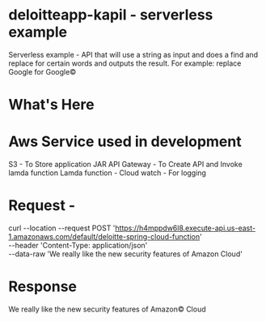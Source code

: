 # deloitteapp-kapil - serverless  example 
Serverless example - API that will use a string as input and does a find and replace for certain words and outputs the result. For example: replace Google for Google©
# What's Here
# Aws Service used in development
  S3 -  To Store application  JAR
  API Gateway -  To Create API and Invoke lamda function 
  Lamda function - 
  Cloud watch -  For logging 
# Request -
  curl --location --request POST 'https://h4mppdw6l8.execute-api.us-east-1.amazonaws.com/default/deloitte-spring-cloud-function' \
--header 'Content-Type: application/json' \
--data-raw 'We really like the new security features of Amazon Cloud'
# Response
  We really like the new security features of Amazon© Cloud
